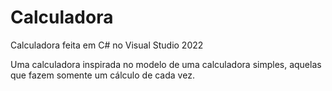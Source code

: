 # Calculadora
Calculadora feita em C# no Visual Studio 2022

Uma calculadora inspirada no modelo de uma calculadora simples, aquelas que fazem somente um cálculo de cada vez.
